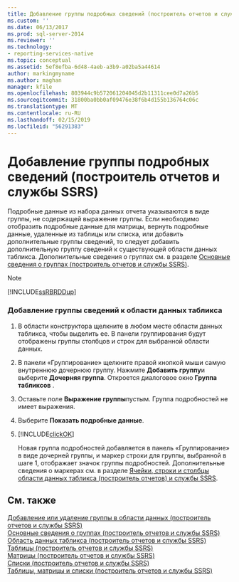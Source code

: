 ```yaml
---
title: Добавление группы подробных сведений (построитель отчетов и службы SSRS) | Документы Майкрософт
ms.custom: ''
ms.date: 06/13/2017
ms.prod: sql-server-2014
ms.reviewer: ''
ms.technology:
- reporting-services-native
ms.topic: conceptual
ms.assetid: 5ef8efba-6d48-4aeb-a3b9-a02ba5a44614
author: markingmyname
ms.author: maghan
manager: kfile
ms.openlocfilehash: 803944c9b572061204045d2b11311cee0d7a26b5
ms.sourcegitcommit: 31800ba0bb0af09476e38f6b4d155b136764c06c
ms.translationtype: MT
ms.contentlocale: ru-RU
ms.lasthandoff: 02/15/2019
ms.locfileid: "56291383"
---
```

# <a name="add-a-details-group-report-builder-and-ssrs"></a>Добавление группы подробных сведений (построитель отчетов и службы SSRS)
  Подробные данные из набора данных отчета указываются в виде группы, не содержащей выражение группы. Если необходимо отобразить подробные данные для матрицы, вернуть подробные данные, удаленные из таблицы или списка, или добавить дополнительные группы сведений, то следует добавить дополнительную группу сведений к существующей области данных табликса. Дополнительные сведения о группах см. в разделе [Основные сведения о группах (построитель отчетов и службы SSRS)](understanding-groups-report-builder-and-ssrs.md).  
  
> [!NOTE]  
>  [!INCLUDE[ssRBRDDup](../../includes/ssrbrddup-md.md)]  
  
### <a name="to-add-a-details-group-to-a-tablix-data-region"></a>Добавление группы сведений к области данных табликса  
  
1.  В области конструктора щелкните в любом месте области данных табликса, чтобы выделить ее. В панели группирования будут отображены группы столбцов и строк для выбранной области данных.  
  
2.  В панели «Группирование» щелкните правой кнопкой мыши самую внутреннюю дочернюю группу. Нажмите **Добавить группу**и выберите **Дочерняя группа**. Откроется диалоговое окно **Группа табликсов** .  
  
3.  Оставьте поле **Выражение группы**пустым. Группа подробностей не имеет выражения.  
  
4.  Выберите **Показать подробные данные**.  
  
5.  [!INCLUDE[clickOK](../../includes/clickok-md.md)]  
  
     Новая группа подробностей добавляется в панель «Группирование» в виде дочерней группы, и маркер строки для группы, выбранной в шаге 1, отображает значок группы подробностей. Дополнительные сведения о маркерах см. в разделе [Ячейки, строки и столбцы области данных табликса &#40;построитель отчетов&#41; и службы SSRS](tablix-data-region-cells-rows-and-columns-report-builder-and-ssrs.md).  
  
## <a name="see-also"></a>См. также  
 [Добавление или удаление группы в области данных (построитель отчетов и службы SSRS)](add-or-delete-a-group-in-a-data-region-report-builder-and-ssrs.md)   
 [Основные сведения о группах (построитель отчетов и службы SSRS)](understanding-groups-report-builder-and-ssrs.md)   
 [Область данных табликса (построитель отчетов и службы SSRS)](../tablix-data-region-report-builder-and-ssrs.md)   
 [Таблицы &#40;построитель отчетов и службы SSRS&#41;](tables-report-builder-and-ssrs.md)   
 [Матрицы &#40;построитель отчетов и службы SSRS&#41;](create-a-matrix-report-builder-and-ssrs.md)   
 [Списки &#40;построитель отчетов и службы SSRS&#41;](create-invoices-and-forms-with-lists-report-builder-and-ssrs.md)   
 [Таблицы, матрицы и списки (построитель отчетов и службы SSRS)](tables-matrices-and-lists-report-builder-and-ssrs.md)  
  
  
